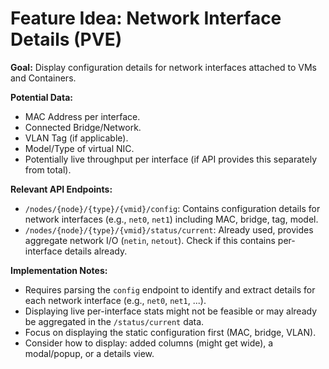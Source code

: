 # Feature Idea: Network Interface Details (PVE)

**Goal:** Display configuration details for network interfaces attached to VMs and Containers.

**Potential Data:**

*   MAC Address per interface.
*   Connected Bridge/Network.
*   VLAN Tag (if applicable).
*   Model/Type of virtual NIC.
*   Potentially live throughput per interface (if API provides this separately from total).

**Relevant API Endpoints:**

*   `/nodes/{node}/{type}/{vmid}/config`: Contains configuration details for network interfaces (e.g., `net0`, `net1`) including MAC, bridge, tag, model.
*   `/nodes/{node}/{type}/{vmid}/status/current`: Already used, provides aggregate network I/O (`netin`, `netout`). Check if this contains per-interface details already.

**Implementation Notes:**

*   Requires parsing the `config` endpoint to identify and extract details for each network interface (e.g., `net0`, `net1`, ...).
*   Displaying live per-interface stats might not be feasible or may already be aggregated in the `/status/current` data.
*   Focus on displaying the static configuration first (MAC, bridge, VLAN).
*   Consider how to display: added columns (might get wide), a modal/popup, or a details view. 